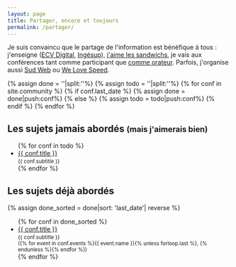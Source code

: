 ```yaml
---
layout: page
title: Partager, encore et toujours
permalink: /partager/
---
```


Je suis convaincu que le partage de l'information est bénéfique à tous :
j'enseigne ([ECV Digital](https://www.ecvdigital.fr/),
[Ingésup](https://www.ingesup.com/ 'Ingesup')),
[j'aime les sandwichs](https://www.brownbaglunch.fr/baggers.html#Boris_Schapira_Bordeaux 'BrownBagLunch France'),
je vais aux conférences tant comme participant que
[comme orateur](#les-sujets-d%C3%A9j%C3%A0-abord%C3%A9s). Parfois, j'organise
aussi [Sud Web](https://sudweb.fr/ 'SudWeb.fr') ou
[We Love Speed](https://www.welovespeed.com/ 'We Love Speed').

{% assign done = ''|split:''%} {% assign todo = ''|split:''%}
{% for conf in site.community %} {% if conf.last_date %}
{% assign done = done|push:conf%} {% else %} {% assign todo = todo|push:conf%}
{% endif %} {% endfor %}

## <span id="les-sujets-jamais-abord%C3%A9s">Les sujets jamais abordés</span> <small>(mais j'aimerais bien)</small>

<ul class="conf-subjects">
{% for conf in todo %}
<li class="conf-subject">
<a href="{{ conf.url }}" title="{{conf.title}}">{{ conf.title }}</a><br/><small>{{ conf.subtitle }}</small>
</li>
{% endfor %}
</ul>

## <span id="les-sujets-d%C3%A9j%C3%A0-abord%C3%A9s">Les sujets déjà abordés</span>

{% assign done_sorted = done|sort: 'last_date'| reverse %}

<ul class="conf-subjects">
{% for conf in done_sorted %}
<li class="conf-subject">
<a href="{{ conf.url }}" title="{{conf.title}}">{{ conf.title }}</a><br/><small>{{ conf.subtitle }}<br/>({% for event in conf.events %}{{ event.name }}{% unless forloop.last %}, {% endunless %}{% endfor %})</small>
</li>
{% endfor %}
</ul>

